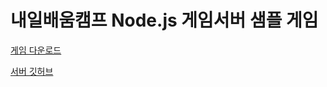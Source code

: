 # 내일배움캠프 Node.js 게임서버 샘플 게임

[게임 다운로드](https://drive.google.com/file/d/1NULIJjzRzMOO-x7gnfhAqPpYsqtcSNmg/view?usp=drive_link)

[서버 깃허브](https://github.com/yoon-H/multiplayer-game)
